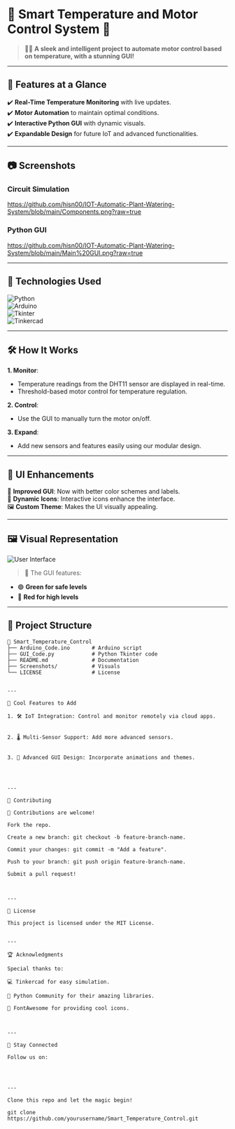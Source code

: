 
# 🌟 **Smart Temperature and Motor Control System** 🚀  
> 🧑‍💻 **A sleek and intelligent project to automate motor control based on temperature, with a stunning GUI!**  

---

## 🎯 **Features at a Glance**  
✔️ **Real-Time Temperature Monitoring** with live updates.  
✔️ **Motor Automation** to maintain optimal conditions.  
✔️ **Interactive Python GUI** with dynamic visuals.  
✔️ **Expandable Design** for future IoT and advanced functionalities.  

---

## 📷 **Screenshots**  
### Circuit Simulation  
https://github.com/hisn00/IOT-Automatic-Plant-Watering-System/blob/main/Components.png?raw=true
 
### Python GUI 
https://github.com/hisn00/IOT-Automatic-Plant-Watering-System/blob/main/Main%20GUI.png?raw=true 

---

## 🚀 **Technologies Used**  
![Python](https://img.shields.io/badge/Python-v3.11-blue?style=for-the-badge&logo=python)  
![Arduino](https://img.shields.io/badge/Arduino-IDE-green?style=for-the-badge&logo=arduino)  
![Tkinter](https://img.shields.io/badge/Tkinter-GUI-yellow?style=for-the-badge&logo=python)  
![Tinkercad](https://img.shields.io/badge/Tinkercad-Simulation-orange?style=for-the-badge&logo=autodesk)  

---

## 🛠️ **How It Works**  
**1. Monitor**:  
- Temperature readings from the DHT11 sensor are displayed in real-time.  
- Threshold-based motor control for temperature regulation.  

**2. Control**:  
- Use the GUI to manually turn the motor on/off.  

**3. Expand**:  
- Add new sensors and features easily using our modular design.  

---

## 🌟 **UI Enhancements**  
🎨 **Improved GUI**: Now with better color schemes and labels.  
🌈 **Dynamic Icons**: Interactive icons enhance the interface.  
🖼️ **Custom Theme**: Makes the UI visually appealing.  

---

## 🖼️ **Visual Representation**  
![User Interface](path_to_gui_screenshot.png)  
> 📌 The GUI features:  
- 🟢 **Green for safe levels**  
- 🔴 **Red for high levels**  

---

## 🧩 **Project Structure**  
```plaintext
📂 Smart_Temperature_Control  
├── Arduino_Code.ino       # Arduino script  
├── GUI_Code.py            # Python Tkinter code  
├── README.md              # Documentation  
├── Screenshots/           # Visuals  
└── LICENSE                # License


---

🚩 Cool Features to Add

1. 🛠️ IoT Integration: Control and monitor remotely via cloud apps.


2. 🌡️ Multi-Sensor Support: Add more advanced sensors.


3. 🎉 Advanced GUI Design: Incorporate animations and themes.




---

🤝 Contributing

🌟 Contributions are welcome!

Fork the repo.

Create a new branch: git checkout -b feature-branch-name.

Commit your changes: git commit -m "Add a feature".

Push to your branch: git push origin feature-branch-name.

Submit a pull request!



---

📜 License

This project is licensed under the MIT License.


---

🏆 Acknowledgments

Special thanks to:

💻 Tinkercad for easy simulation.

🚀 Python Community for their amazing libraries.

🎨 FontAwesome for providing cool icons.



---

📣 Stay Connected

Follow us on:




---

Clone this repo and let the magic begin!

git clone https://github.com/yourusername/Smart_Temperature_Control.git

